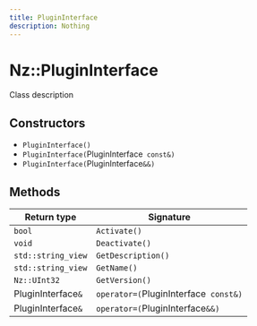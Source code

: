 ```yaml
---
title: PluginInterface
description: Nothing
---
```


# Nz::PluginInterface

Class description

## Constructors

- `PluginInterface()`
- `PluginInterface(`PluginInterface` const&)`
- `PluginInterface(`PluginInterface`&&)`

## Methods

| Return type | Signature |
| ----------- | --------- |
| `bool` | `Activate()` |
| `void` | `Deactivate()` |
| `std::string_view` | `GetDescription()` |
| `std::string_view` | `GetName()` |
| `Nz::UInt32` | `GetVersion()` |
| PluginInterface`&` | `operator=(`PluginInterface` const&)` |
| PluginInterface`&` | `operator=(`PluginInterface`&&)` |
